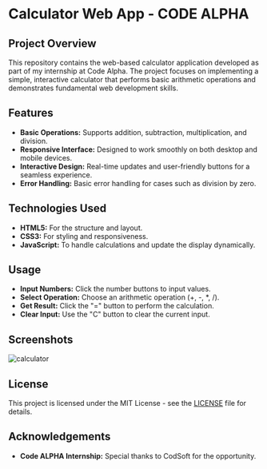 

# Calculator Web App - CODE ALPHA 

## Project Overview

This repository contains the web-based calculator application developed as part of my internship at Code Alpha. The project focuses on implementing a simple, interactive calculator that performs basic arithmetic operations and demonstrates fundamental web development skills.

## Features

- **Basic Operations:** Supports addition, subtraction, multiplication, and division.
- **Responsive Interface:** Designed to work smoothly on both desktop and mobile devices.
- **Interactive Design:** Real-time updates and user-friendly buttons for a seamless experience.
- **Error Handling:** Basic error handling for cases such as division by zero.

## Technologies Used

- **HTML5:** For the structure and layout.
- **CSS3:** For styling and responsiveness.
- **JavaScript:** To handle calculations and update the display dynamically.

## Usage

- **Input Numbers:** Click the number buttons to input values.
- **Select Operation:** Choose an arithmetic operation (+, -, *, /).
- **Get Result:** Click the "=" button to perform the calculation.
- **Clear Input:** Use the "C" button to clear the current input.

## Screenshots
![calculator](https://github.com/user-attachments/assets/b66dcf8f-22c2-4677-a20c-319916a9690a)

## License

This project is licensed under the MIT License - see the [LICENSE](LICENSE) file for details.

## Acknowledgements

- **Code ALPHA Internship:** Special thanks to CodSoft for the opportunity.
